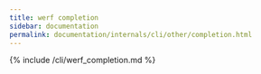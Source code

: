 ```yaml
---
title: werf completion
sidebar: documentation
permalink: documentation/internals/cli/other/completion.html
---
```


{% include /cli/werf_completion.md %}
